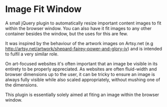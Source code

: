 Image Fit Window
================

A small jQuery plugin to automatically resize important content images to fit within the browser window. You can also have it fit images to any other container besides the window, but the uses for this are few.

It was inspired by the behaviour of the artwork images on Artsy.net (e.g http://artsy.net/artwork/shepard-fairey-power-and-glory-iv) and is intended to fulfil a very similar role. 

On art-focused websites it's often important that an image be visible in its entirety to be properly appreciated. As websites are often fluid-width and browser dimensions up to the user, it can be tricky to ensure an image is always fully visible while also scaled appropriately, without mushing one of the dimensions.

This plugin is essentially solely aimed at fiting an image within the browser window.

